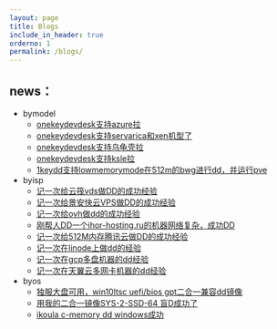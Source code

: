 ```yaml
---
layout: page
title: Blogs
include_in_header: true
orderno: 1
permalink: /blogs/
---
```



news：
-------

+  bymodel
     +  [onekeydevdesk支持azure拉](../../_blogs/howtoddaz/)
     +  [onekeydevdesk支持servarica和xen机型了](../../_blogs/howtoddsr/)
     +  [onekeydevdesk支持乌龟壳拉](../../_blogs/howtoddorc/)
     +  [onekeydevdesk支持ksle拉](../../_blogs/howtoddks/)
     +  [1keydd支持lowmemorymode在512m的bwg进行dd，并运行pve](../../_blogs/howtoddbwglowres/)
+  byisp
     +  [记一次给云筏vds做DD的成功经验](../../_blogs/howtoddcloudraft/)
     +  [记一次给景安快云VPS做DD的成功经验](../../_blogs/howtoddzzidc/)
     +  [记一次给ovh做dd的成功经验](../../_blogs/howtoddovh/)
     +  [刚帮人DD一个ihor-hosting.ru的机器网络复杂，成功DD](../../_blogs/howtoddihor-hosting/)
     +  [记一次给512M内存腾讯云做DD的成功经验](../../_blogs/howtoddqcloud/)
     +  [记一次在linode上做dd的经验](../../_blogs/howtoddlinode/)
     +  [记一次在gcp多盘机器的dd经验](../../_blogs/howtoddgcp-md/)
     +  [记一次在天翼云多网卡机器的dd经验](../../_blogs/howtoddctyun-mn/)
+  byos
     +  [独服大盘可用，win10ltsc uefi/bios gpt二合一兼容dd镜像](../../_blogs/howtoddwin102in1/)
     +  [用我的二合一镜像SYS-2-SSD-64 盲D成功了](../../_blogs/howtoddSYS-2-SSD-64/)
     +  [ikoula c-memory dd windows成功](../../_blogs/howtoddikoula-cmemory/)
